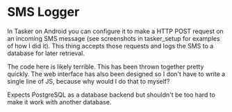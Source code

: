 SMS Logger
==========

In Tasker on Android you can configure it to make a HTTP POST request on an incoming SMS message (see screenshots in tasker\_setup for examples of how I did it). This thing accepts those requests and logs the SMS to a database for later retrieval.

The code here is likely terrible. This has been thrown together pretty quickly. The web interface has also been designed so I don't have to write a single line of JS, because why would I do that to myself?

Expects PostgreSQL as a database backend but shouldn't be too hard to make it work with another database.
